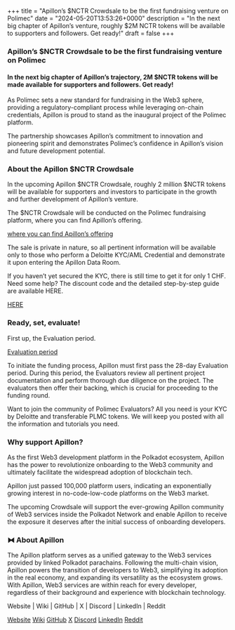 +++
title = "Apillon’s $NCTR Crowdsale to be the first fundraising venture on Polimec"
date = "2024-05-20T13:53:26+0000"
description = "In the next big chapter of Apillon’s venture, roughly $2M NCTR tokens will be available to supporters and followers. Get ready!"
draft = false
+++

### Apillon’s $NCTR Crowdsale to be the first fundraising venture on Polimec


#### In the next big chapter of Apillon’s trajectory, 2M $NCTR tokens will be made available for supporters and followers. Get ready!


As Polimec sets a new standard for fundraising in the Web3 sphere, providing a regulatory-compliant process while leveraging on-chain credentials, Apillon is proud to stand as the inaugural project of the Polimec platform.


The partnership showcases Apillon’s commitment to innovation and pioneering spirit and demonstrates Polimec’s confidence in Apillon’s vision and future development potential.


### About the Apillon $NCTR Crowdsale


In the upcoming Apillon $NCTR Crowdsale, roughly 2 million $NCTR tokens will be available for supporters and investors to participate in the growth and further development of Apillon’s venture.


The $NCTR Crowdsale will be conducted on the Polimec fundraising platform, where you can find Apillon’s offering.

[where you can find Apillon’s offering](https://app.polimec.org/project/sEypaBabuUjevfEoRyls)

The sale is private in nature, so all pertinent information will be available only to those who perform a Deloitte KYC/AML Credential and demonstrate it upon entering the Apillon Data Room.


If you haven’t yet secured the KYC, there is still time to get it for only 1 CHF. Need some help? The discount code and the detailed step-by-step guide are available HERE.

[HERE](https://app.polimec.org/)

### Ready, set, evaluate!


First up, the Evaluation period.

[Evaluation period](https://hub.polimec.org/learn/funding-process/evaluation)

To initiate the funding process, Apillon must first pass the 28-day Evaluation period. During this period, the Evaluators review all pertinent project documentation and perform thorough due diligence on the project. The evaluators then offer their backing, which is crucial for proceeding to the funding round.


Want to join the community of Polimec Evaluators? All you need is your KYC by Deloitte and transferable PLMC tokens. We will keep you posted with all the information and tutorials you need.


### Why support Apillon?


As the first Web3 development platform in the Polkadot ecosystem, Apillon has the power to revolutionize onboarding to the Web3 community and ultimately facilitate the widespread adoption of blockchain tech.


Apillon just passed 100,000 platform users, indicating an exponentially growing interest in no-code-low-code platforms on the Web3 market.


The upcoming Crowdsale will support the ever-growing Apillon community of Web3 services inside the Polkadot Network and enable Apillon to receive the exposure it deserves after the initial success of onboarding developers.


### ⧓ About Apillon


The Apillon platform serves as a unified gateway to the Web3 services provided by linked Polkadot parachains. Following the multi-chain vision, Apillon powers the transition of developers to Web3, simplifying its adoption in the real economy, and expanding its versatility as the ecosystem grows. With Apillon, Web3 services are within reach for every developer, regardless of their background and experience with blockchain technology.


Website | Wiki | GitHub | X | Discord | LinkedIn | Reddit

[Website](https://apillon.io/)
[Wiki](https://wiki.apillon.io/)
[GitHub](https://github.com/Apillon-web3)
[X](https://twitter.com/apillon)
[Discord](https://discord.gg/apillon)
[LinkedIn](https://www.linkedin.com/company/apillon/)
[Reddit](https://www.reddit.com/r/apillon/)